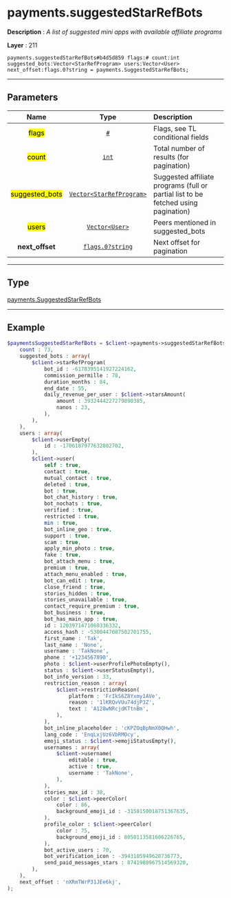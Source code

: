 # payments.suggestedStarRefBots

**Description** : *A list of suggested mini apps with available affiliate programs*

**Layer** : 211

```tl
payments.suggestedStarRefBots#b4d5d859 flags:# count:int suggested_bots:Vector<StarRefProgram> users:Vector<User> next_offset:flags.0?string = payments.SuggestedStarRefBots;
```

---

## Parameters

| Name | Type | Description |
| :---: | :---: | :--- |
| <mark>flags</mark> | [`#`](type/#) | Flags, see TL conditional fields |
| <mark>count</mark> | [`int`](type/int) | Total number of results (for pagination) |
| <mark>suggested_bots</mark> | [`Vector<StarRefProgram>`](type/StarRefProgram) | Suggested affiliate programs (full or partial list to be fetched using pagination) |
| <mark>users</mark> | [`Vector<User>`](type/User) | Peers mentioned in suggested_bots |
| **next_offset** | [`flags.0?string`](type/string) | Next offset for pagination |

---

## Type

[payments.SuggestedStarRefBots](type/payments.SuggestedStarRefBots)

---

## Example

```php
$paymentsSuggestedStarRefBots = $client->payments->suggestedStarRefBots(
	count : 73,
	suggested_bots : array(
		$client->starRefProgram(
			bot_id : -6178395141927224162,
			commission_permille : 78,
			duration_months : 84,
			end_date : 55,
			daily_revenue_per_user : $client->starsAmount(
				amount : 3932444227279890385,
				nanos : 23,
			),
		),
	),
	users : array(
		$client->userEmpty(
			id : -1706187977632802702,
		),
		$client->user(
			self : true,
			contact : true,
			mutual_contact : true,
			deleted : true,
			bot : true,
			bot_chat_history : true,
			bot_nochats : true,
			verified : true,
			restricted : true,
			min : true,
			bot_inline_geo : true,
			support : true,
			scam : true,
			apply_min_photo : true,
			fake : true,
			bot_attach_menu : true,
			premium : true,
			attach_menu_enabled : true,
			bot_can_edit : true,
			close_friend : true,
			stories_hidden : true,
			stories_unavailable : true,
			contact_require_premium : true,
			bot_business : true,
			bot_has_main_app : true,
			id : 1203971471060336332,
			access_hash : -5300447087502701755,
			first_name : 'Tak',
			last_name : 'None',
			username : 'TakNone',
			phone : '+1234567890',
			photo : $client->userProfilePhotoEmpty(),
			status : $client->userStatusEmpty(),
			bot_info_version : 33,
			restriction_reason : array(
				$client->restrictionReason(
					platform : 'FrIkS6Z8Yxmy1AVe',
					reason : '1lKRQvVUu74djP3Z',
					text : 'A128wNRcjdKTtnBm',
				),
			),
			bot_inline_placeholder : 'cKPZOqBpNmX0QHwh',
			lang_code : 'EnqLxjUz6VbRMOcy',
			emoji_status : $client->emojiStatusEmpty(),
			usernames : array(
				$client->username(
					editable : true,
					active : true,
					username : 'TakNone',
				),
			),
			stories_max_id : 38,
			color : $client->peerColor(
				color : 86,
				background_emoji_id : -3158150018751367635,
			),
			profile_color : $client->peerColor(
				color : 75,
				background_emoji_id : 8050113581606226765,
			),
			bot_active_users : 70,
			bot_verification_icon : -3943105949620736773,
			send_paid_messages_stars : 8741980967514569320,
		),
	),
	next_offset : 'nXRmTWrP31JEe6kj',
);
```